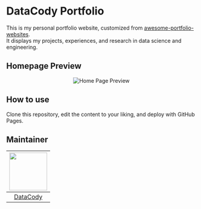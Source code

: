 # DataCody Portfolio

This is my personal portfolio website, customized from [awesome-portfolio-websites](https://github.com/smaranjitghose/awesome-portfolio-websites).  
It displays my projects, experiences, and research in data science and engineering.

## Homepage Preview

<p align="center"><img src="./readme_assets/Home_Page.gif" alt="Home Page Preview"></p>

## How to use

Clone this repository, edit the content to your liking, and deploy with GitHub Pages.

## Maintainer

| <img src="https://avatars.githubusercontent.com/u/your-user-id?v=4" width="100" /> |
| :------------------------------------------------------------------------------: |
| [DataCody](https://github.com/DataCody)                                         |